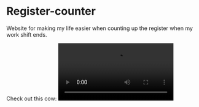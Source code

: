 # Register-counter
Website for making my life easier when counting up the register when my work shift ends.

Check out this cow:
![](https://giant.gfycat.com/DarlingObviousAndeancondor.webm)
